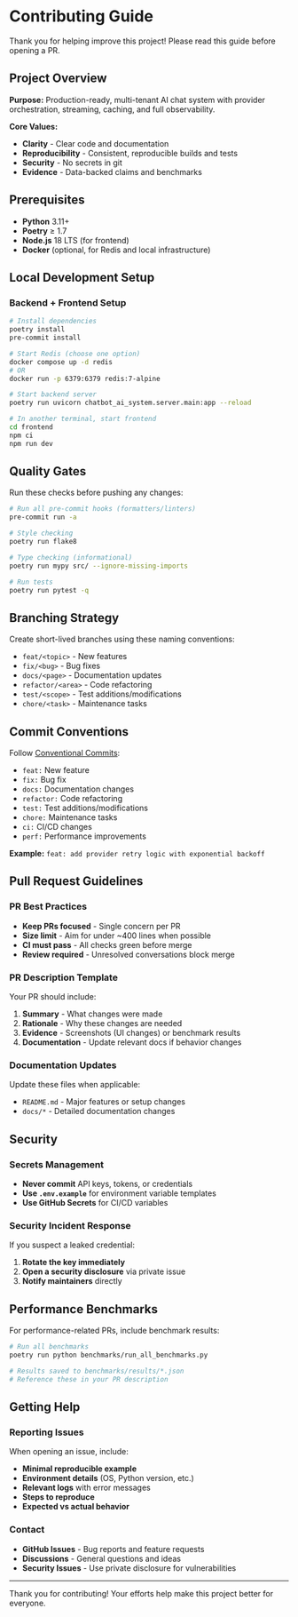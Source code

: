 # Contributing Guide

Thank you for helping improve this project! Please read this guide before opening a PR.

## Project Overview

**Purpose:** Production-ready, multi-tenant AI chat system with provider orchestration, streaming, caching, and full observability.

**Core Values:**
- **Clarity** - Clear code and documentation
- **Reproducibility** - Consistent, reproducible builds and tests
- **Security** - No secrets in git
- **Evidence** - Data-backed claims and benchmarks

## Prerequisites

- **Python** 3.11+
- **Poetry** ≥ 1.7
- **Node.js** 18 LTS (for frontend)
- **Docker** (optional, for Redis and local infrastructure)

## Local Development Setup

### Backend + Frontend Setup

```bash
# Install dependencies
poetry install
pre-commit install

# Start Redis (choose one option)
docker compose up -d redis
# OR
docker run -p 6379:6379 redis:7-alpine

# Start backend server
poetry run uvicorn chatbot_ai_system.server.main:app --reload

# In another terminal, start frontend
cd frontend
npm ci
npm run dev
```

## Quality Gates

Run these checks before pushing any changes:

```bash
# Run all pre-commit hooks (formatters/linters)
pre-commit run -a

# Style checking
poetry run flake8

# Type checking (informational)
poetry run mypy src/ --ignore-missing-imports

# Run tests
poetry run pytest -q
```

## Branching Strategy

Create short-lived branches using these naming conventions:

- `feat/<topic>` - New features
- `fix/<bug>` - Bug fixes
- `docs/<page>` - Documentation updates
- `refactor/<area>` - Code refactoring
- `test/<scope>` - Test additions/modifications
- `chore/<task>` - Maintenance tasks

## Commit Conventions

Follow [Conventional Commits](https://www.conventionalcommits.org/):

- `feat:` New feature
- `fix:` Bug fix
- `docs:` Documentation changes
- `refactor:` Code refactoring
- `test:` Test additions/modifications
- `chore:` Maintenance tasks
- `ci:` CI/CD changes
- `perf:` Performance improvements

**Example:** `feat: add provider retry logic with exponential backoff`

## Pull Request Guidelines

### PR Best Practices

- **Keep PRs focused** - Single concern per PR
- **Size limit** - Aim for under ~400 lines when possible
- **CI must pass** - All checks green before merge
- **Review required** - Unresolved conversations block merge

### PR Description Template

Your PR should include:

1. **Summary** - What changes were made
2. **Rationale** - Why these changes are needed
3. **Evidence** - Screenshots (UI changes) or benchmark results
4. **Documentation** - Update relevant docs if behavior changes

### Documentation Updates

Update these files when applicable:
- `README.md` - Major features or setup changes
- `docs/*` - Detailed documentation changes

## Security

### Secrets Management

- **Never commit** API keys, tokens, or credentials
- **Use `.env.example`** for environment variable templates
- **Use GitHub Secrets** for CI/CD variables

### Security Incident Response

If you suspect a leaked credential:
1. **Rotate the key immediately**
2. **Open a security disclosure** via private issue
3. **Notify maintainers** directly

## Performance Benchmarks

For performance-related PRs, include benchmark results:

```bash
# Run all benchmarks
poetry run python benchmarks/run_all_benchmarks.py

# Results saved to benchmarks/results/*.json
# Reference these in your PR description
```

## Getting Help

### Reporting Issues

When opening an issue, include:

- **Minimal reproducible example**
- **Environment details** (OS, Python version, etc.)
- **Relevant logs** with error messages
- **Steps to reproduce**
- **Expected vs actual behavior**

### Contact

- **GitHub Issues** - Bug reports and feature requests
- **Discussions** - General questions and ideas
- **Security Issues** - Use private disclosure for vulnerabilities

---

Thank you for contributing! Your efforts help make this project better for everyone.

